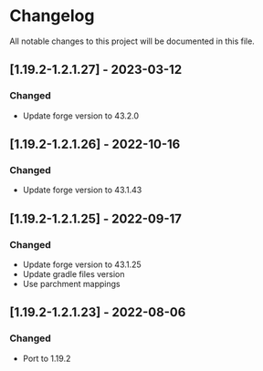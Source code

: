 # Changelog
All notable changes to this project will be documented in this file.

## [1.19.2-1.2.1.27] - 2023-03-12
### Changed
 - Update forge version to 43.2.0

## [1.19.2-1.2.1.26] - 2022-10-16
### Changed
 - Update forge version to 43.1.43

## [1.19.2-1.2.1.25] - 2022-09-17
### Changed
 - Update forge version to 43.1.25
 - Update gradle files version
 - Use parchment mappings

## [1.19.2-1.2.1.23] - 2022-08-06
### Changed
 - Port to 1.19.2